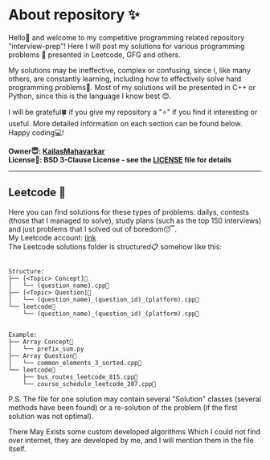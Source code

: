 # About repository ✨

Hello👋 and welcome to my competitive programming related repository "interview-prep"! Here I will post my solutions for various programming problems 🧩 presented in Leetcode, GFG and others.

My solutions may be ineffective, complex or confusing, since I, like many others, are constantly learning, including how to effectively solve hard programming problems💫. Most of my solutions will be presented in C++ or Python, since this is the language I know best 😊.

I will be grateful🍀 if you give my repository a "⭐" if you find it interesting or useful. More detailed information on each section can be found below. Happy coding💻!

**Owner😇: [KailasMahavarkar](https://github.com/KailasMahavarkar)**  
**License📃: BSD 3-Clause License - see the [LICENSE](LICENSE) file for details**

****

## Leetcode 🎩

Here you can find solutions for these types of problems: dailys, contests (those that I managed to solve), study plans (such as the top 150 interviews) and just problems that I solved out of boredom😴.  
My Leetcode account: [link](https://leetcode.com/KailasMahavarkar/)  
The Leetcode solutions folder is structured📋 somehow like this:

```

Structure:
├── [<Topic> Concept]📁
│   └── (question_name).cpp📜
├── [<Topic> Question]📁
│   └── (question_name)_(question_id)_(platform).cpp📜
└── leetcode📁
    └── (question_name)_(question_id)_(platform).cpp📜


Example:
├── Array Concept📁
│   └── prefix_sum.py
├── Array Question📁
│   └── common_elements_3_sorted.cpp📜
└── leetcode📁
    ├── bus_routes_leetcode_815.cpp📜
    └── course_schedule_leetcode_207.cpp📜

```

P.S. The file for one solution may contain several "Solution" classes (several methods have been found) or a re-solution of the problem (if the first solution was not optimal).

There May Exists some custom developed algorithms Which I could not find over internet, they are developed by me, and I will mention them in the file itself.